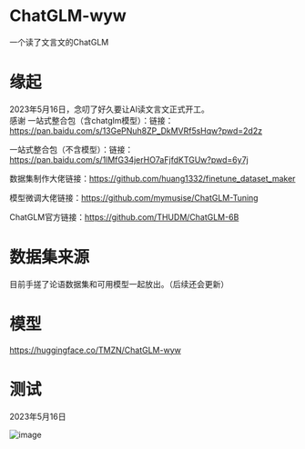 # ChatGLM-wyw
一个读了文言文的ChatGLM
# 缘起
2023年5月16日，念叨了好久要让AI读文言文正式开工。<br>
感谢
一站式整合包（含chatglm模型）：链接：https://pan.baidu.com/s/13GePNuh8ZP_DkMVRf5sHqw?pwd=2d2z 

一站式整合包（不含模型）：链接：https://pan.baidu.com/s/1lMfG34jerHO7aFjfdKTGUw?pwd=6y7j

数据集制作大佬链接：https://github.com/huang1332/finetune_dataset_maker

模型微调大佬链接：https://github.com/mymusise/ChatGLM-Tuning

ChatGLM官方链接：https://github.com/THUDM/ChatGLM-6B
# 数据集来源
目前手搓了论语数据集和可用模型一起放出。（后续还会更新）
# 模型
https://huggingface.co/TMZN/ChatGLM-wyw
# 测试
2023年5月16日 

![image](https://github.com/tmzncty/ChatGLM-wyw/assets/72063145/7f154b7f-1ce9-4742-ab0f-cd0d8ae9c17d)


